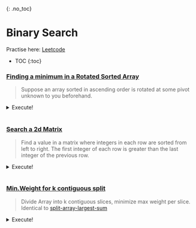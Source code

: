 {: .no_toc}
# Binary Search
Practise here: [Leetcode](https://leetcode.com/list?selectedList=90xf0762)

- TOC
{:toc}

### [Finding a minimum in a Rotated Sorted Array](https://leetcode.com/problems/find-minimum-in-rotated-sorted-array/)

> Suppose an array sorted in ascending order is rotated at some pivot unknown to you beforehand.

<details><summary markdown="span">Execute!</summary>

```python
class Solution:
    def findMin(self, nums: List[int]) -> int:
        def findPivot(arr, left, right):
            if left > right:
                return None
            
            mid = (left+right)//2
            
            if arr[mid+1] < arr[mid]:
                return mid+1
            else:
                if arr[left] > arr[mid]:
                    return findPivot(arr, left, mid)
                else:
                    return findPivot(arr, mid+1, right)
        
        if nums[0] < nums[~0]:          # Edge case: Already sorted
            return nums[0]
        elif len(nums)==1:
            return nums[0]
        else:
            pivot = findPivot(nums, 0, len(nums)-1)
            return nums[pivot]
```

</details>
<BR>

### [Search a 2d Matrix](https://leetcode.com/problems/search-a-2d-matrix/)

> Find a value in a matrix where integers in each row are sorted from left to right.
The first integer of each row is greater than the last integer of the previous row.

<details><summary markdown="span">Execute!</summary>

```python
class Solution:
    def searchMatrix(self, matrix: List[List[int]], target: int) -> bool:

        def bsearch(arr, left=0, right=None):
            if right is None:
                right = len(arr) - 1

            while left <= right:
                mid = (left + right) // 2
                if arr[mid] == target:
                    return True
                elif arr[mid] < target:
                    left = mid + 1
                else:
                    right = mid - 1

            return False

        if len(matrix) == 0:
            return False

        left = 0
        right = len(matrix) - 1

        while left <= right:
            mid = (left + right) // 2
            if target < matrix[mid][0]:
                right = mid - 1
            elif target > matrix[mid][-1]:
                left = mid + 1
            else:
                return bsearch(matrix[mid])
        return False
```

</details>
<BR>


### [Min.Weight for k contiguous split](https://leetcode.com/problems/capacity-to-ship-packages-within-d-days/)

> Divide Array into k contiguous slices, minimize max weight per slice. 
> Identical to [split-array-largest-sum](https://leetcode.com/problems/split-array-largest-sum/)

<details><summary markdown="span">Execute!</summary>

```python
class Solution:
    def shipWithinDays(self, weights: List[int], days: int) -> int:
        # Eval if an arr can be broken up into k partitions, with no partition's sum > k. 
        def feasible(arr, w, k):
            currSum = 0
            pivot = 0
            for a in arr:
                currSum +=a            
                if currSum > w:
                    pivot +=1
                    currSum = a
                    
            return pivot < k        
        
        left  = max(weights)
        right = sum(weights)
        
        while left < right:
            mid = (left+right)//2
            
            if feasible(weights,mid,days):
                right = mid
            else:
                left = mid + 1
        
        return left
```

</details>
<BR>
